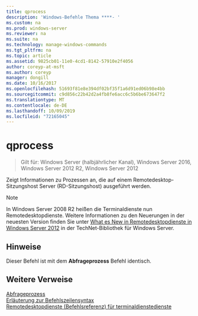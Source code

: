 ```yaml
---
title: qprocess
description: 'Windows-Befehle Thema ****- '
ms.custom: na
ms.prod: windows-server
ms.reviewer: na
ms.suite: na
ms.technology: manage-windows-commands
ms.tgt_pltfrm: na
ms.topic: article
ms.assetid: 9825cb01-11e0-4cd1-8142-57910e2f4056
author: coreyp-at-msft
ms.author: coreyp
manager: dongill
ms.date: 10/16/2017
ms.openlocfilehash: 51693f81e8e394df02bf35f1a6d91ed06b98e4bb
ms.sourcegitcommit: c9d856c22b42d2a4fb8fe6acc6c5b6be673647f2
ms.translationtype: MT
ms.contentlocale: de-DE
ms.lasthandoff: 10/09/2019
ms.locfileid: "72165045"
---
```

# <a name="qprocess"></a>qprocess

>Gilt für: Windows Server (halbjährlicher Kanal), Windows Server 2016, Windows Server 2012 R2, Windows Server 2012

Zeigt Informationen zu Prozessen an, die auf einem Remotedesktop-Sitzungshost Server (RD-Sitzungshost) ausgeführt werden.

> [!NOTE]
> In Windows Server 2008 R2 heißen die Terminaldienste nun Remotedesktopdienste. Weitere Informationen zu den Neuerungen in der neuesten Version finden Sie unter [What es New in Remotedesktopdienste in Windows Server 2012](https://technet.microsoft.com/library/hh831527) in der TechNet-Bibliothek für Windows Server.

## <a name="remarks"></a>Hinweise
Dieser Befehl ist mit dem **Abfrageprozess** Befehl identisch.

## <a name="additional-references"></a>Weitere Verweise
[Abfrageprozess](query-process.md)  
[Erläuterung zur Befehlszeilensyntax](command-line-syntax-key.md)  
[Remotedesktopdienste &#40;Befehlsreferenz&#41; für terminaldienstedienste](remote-desktop-services-terminal-services-command-reference.md)  
